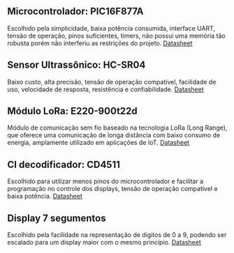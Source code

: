## Microcontrolador: PIC16F877A
Escolhido pela simplicidade, baixa potência consumida, interface UART, tensão de operação, pinos suficientes, timers, não possui uma memória tão robusta porém não interferiu as restrições do projeto.
  [Datasheet](https://ww1.microchip.com/downloads/aemDocuments/documents/MCU08/ProductDocuments/DataSheets/39582C.pdf)
## Sensor Ultrassônico: HC-SR04
Baixo custo, alta precisão, tensão de operação compatível, facilidade de uso, velocidade de resposta, resistência e confiabilidade.
  [Datasheet](https://www.handsontec.com/dataspecs/HC-SR04-Ultrasonic.pdf)
## Módulo LoRa: E220-900t22d
Módulo de comunicação sem fio baseado na tecnologia LoRa (Long Range), que oferece uma comunicação de longa distância com baixo consumo de energia, amplamente utilizado em aplicações de IoT.
  [Datasheet](https://cdn.awsli.com.br/945/945993/arquivos/E220-900T22D_UserManual_EN_v1.0.pdf)
## CI decodificador: CD4511
Escolhido para utilizar menos pinos do microcontrolador e facilitar a programação no controle dos displays, tensão de operação compatível e baixa potência. 
  [Datasheet](https://www.ti.com/lit/ds/symlink/cd4511b.pdf)
## Display 7 segumentos
Escolhido pela facilidade na representação de digitos de 0 a 9, podendo ser escalado para um display maior com o mesmo princípio.
[Datasheet](https://www.farnell.com/datasheets/2095789.pdf)
